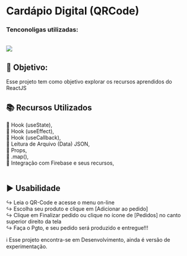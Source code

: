 # Cardápio Digital (QRCode)

### Tenconoligas utilizadas:
<br /><img src="https://skillicons.dev/icons?i=react,nodejs,js,html,css,firebase" /><br />

## :dart: Objetivo:
Esse projeto tem como objetivo explorar os recursos aprendidos do ReactJS<br />


## :books: Recursos Utilizados
:large_blue_diamond: Hook (useState),<br />
:large_blue_diamond: Hook (useEffect),<br />
:large_blue_diamond: Hook (useCallback),<br />
:large_blue_diamond: Leitura de Arquivo (Data) JSON,<br />
:large_blue_diamond: Props,<br />
:large_blue_diamond: .map(),<br />
:large_blue_diamond: Integração com Firebase e seus recursos,<br /><br />



## :arrow_forward: Usabilidade
:arrow_right_hook: Leia o QR-Code e acesse o menu on-line<br />
:arrow_right_hook: Escolha seu produto e clique em [Adicionar ao pedido]<br />
:arrow_right_hook: Clique em Finalizar pedido ou clique no ícone de [Pedidos] no canto superior direito da tela<br />
:arrow_right_hook: Faça o Pgto, e seu pedido será produzido e entregue!!!<br />

:information_source: Esse projeto encontra-se em Desenvolvimento, ainda é versão de experimentação.